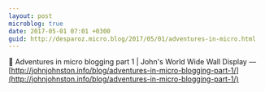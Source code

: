 ```yaml
---
layout: post
microblog: true
date: 2017-05-01 07:01 +0300
guid: http://desparoz.micro.blog/2017/05/01/adventures-in-micro.html
---
```

🔗 Adventures in micro blogging part 1 | John's World Wide Wall Display — [http://johnjohnston.info/blog/adventures-in-micro-blogging-part-1/](http://johnjohnston.info/blog/adventures-in-micro-blogging-part-1/)
